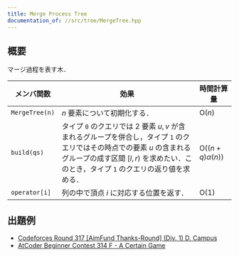 ```yaml
---
title: Merge Process Tree
documentation_of: //src/tree/MergeTree.hpp
---
```


## 概要

マージ過程を表す木．

| メンバ関数     | 効果                                                                                                                                                                                                                     | 時間計算量                      |
| -------------- | ------------------------------------------------------------------------------------------------------------------------------------------------------------------------------------------------------------------------ | ------------------------------- |
| `MergeTree(n)` | $n$ 要素について初期化する．                                                                                                                                                                                             | $\mathrm{O}(n)$                 |
| `build(qs)`    | タイプ `0` のクエリでは $2$ 要素 $u, v$ が含まれるグループを併合し，タイプ `1` のクエリではその時点での要素 $u$ の含まれるグループの成す区間 $\lbrack l, r)$ を求めたい．このとき，タイプ `1` のクエリの返り値を求める． | $\mathrm{O}((n + q) \alpha(n))$ |
| `operator[i]`  | 列の中で頂点 $i$ に対応する位置を返す．                                                                                                                                                                                  | $\mathrm{O}(1)$                 |



## 出題例
- [Codeforces Round 317 [AimFund Thanks-Round] (Div. 1) D. Campus](https://codeforces.com/contest/571/problem/D)
- [AtCoder Beginner Contest 314 F - A Certain Game](https://atcoder.jp/contests/abc314/tasks/abc314_f)